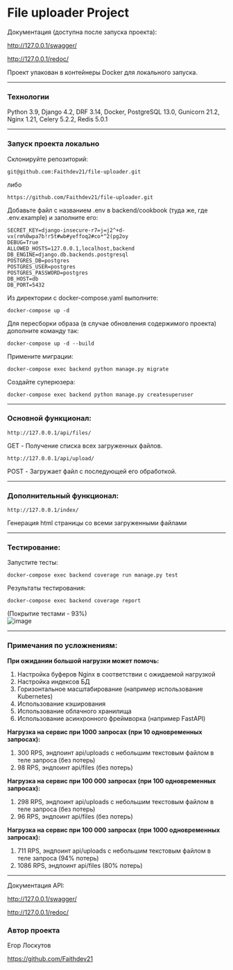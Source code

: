 # File uploader Project

Документация (доступна после запуска проекта):

http://127.0.0.1/swagger/

http://127.0.0.1/redoc/

Проект упакован в контейнеры Docker для локального запуска.

---

### Технологии

Python 3.9, Django 4.2, DRF 3.14, Docker, PostgreSQL 13.0, Gunicorn 21.2, Nginx 1.21, Celery 5.2.2, Redis 5.0.1

---

### Запуск проекта локально

Склонируйте репозиторий:

```git@github.com:Faithdev21/file-uploader.git```

либо

```https://github.com/Faithdev21/file-uploader.git```

Добавьте файл с названием .env в backend/cookbook (туда же, где .env.example) и заполните его:

```
SECRET_KEY=django-insecure-r7=j=j2^+d-vx(rm%0wpa7b!r5t#wb#yeffoq2#co*^2(pg2oy
DEBUG=True
ALLOWED_HOSTS=127.0.0.1,localhost,backend
DB_ENGINE=django.db.backends.postgresql
POSTGRES_DB=postgres
POSTGRES_USER=postgres
POSTGRES_PASSWORD=postgres
DB_HOST=db
DB_PORT=5432
```

Из директории с docker-compose.yaml выполните:

```docker-compose up -d```

Для пересборки образа (в случае обновления содержимого проекта) дополните команду так:

```docker-compose up -d --build```

Примените миграции:

```docker-compose exec backend python manage.py migrate```

Создайте суперюзера:

```docker-compose exec backend python manage.py createsuperuser```

---

### Основной функционал:

`http://127.0.0.1/api/files/`  

GET - Получение списка всех загруженных файлов.

`http://127.0.0.1/api/upload/`

POST - Загружает файл с последующей его обработкой.

---

### Дополнительный функционал:

`http://127.0.0.1/index/`

Генерация html страницы со всеми загруженными файлами

---

### Тестирование:

Запустите тесты:

```docker-compose exec backend coverage run manage.py test```

Результаты тестирования:

```docker-compose exec backend coverage report```

(Покрытие тестами - 93%)  
![image](https://github.com/Faithdev21/file-uploader/assets/119350657/bbead4d1-29bb-477a-bb17-a30d262e5da3)

---

### Примечания по усложнениям:

**При ожидании большой нагрузки может помочь:**
1. Настройка буферов Nginx в соответствии с ожидаемой нагрузкой
2. Настройка индексов БД
3. Горизонтальное масштабирование (например использование Kubernetes)
4. Использование кэширования
5. Использование облачного хранилища
6. Использование асинхронного фреймворка (например FastAPI)

**Нагрузка на сервис при 1000 запросах (при 10 одновременных запросах):**
1. 300 RPS, эндпоинт api/uploads с небольшим текстовым файлом в теле запроса (без потерь)
2. 98 RPS, эндпоинт api/files (без потерь)

**Нагрузка на сервис при 100 000 запросах (при 100 одновременных запросах):**
1. 298 RPS, эндпоинт api/uploads с небольшим текстовым файлом в теле запроса (без потерь)
2. 96 RPS, эндпоинт api/files (без потерь)

**Нагрузка на сервис при 100 000 запросах (при 1000 одновременных запросах):**
1. 711 RPS, эндпоинт api/uploads с небольшим текстовым файлом в теле запроса (94% потерь)
2. 1086 RPS, эндпоинт api/files (80% потерь)
   
---

Документация API:

http://127.0.0.1/swagger/

http://127.0.0.1/redoc/

### Автор проекта

Егор Лоскутов

https://github.com/Faithdev21
